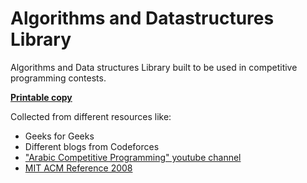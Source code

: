 
# Algorithms and Datastructures Library


Algorithms and Data structures Library built to be used in competitive programming contests.


[**Printable copy**](https://docs.google.com/document/d/1M1tS_YpL9ntGQPhTbszycCheEo9Ik0cHZo0QrUI8WMM/edit#heading=h.o1clpccx6esj)


Collected from different resources like:
 - Geeks for Geeks 
 - Different blogs from Codeforces 
 - ["Arabic Competitive Programming" youtube channel](https://www.youtube.com/channel/UC8OxKsmAyrGAfBiluhpLkbA)
 - [MIT ACM Reference 2008](http://web.mit.edu/~ecprice/acm/acm08/notebook.html)



